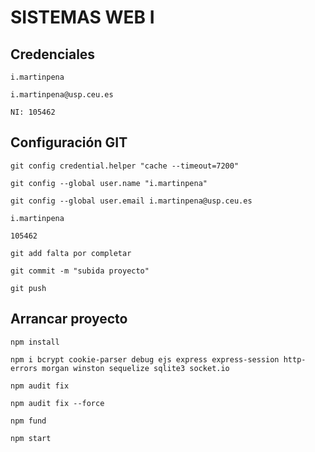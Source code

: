 # SISTEMAS WEB I

## Credenciales 
```
i.martinpena

i.martinpena@usp.ceu.es

NI: 105462
```

## Configuración GIT
```
git config credential.helper "cache --timeout=7200"
```
```
git config --global user.name "i.martinpena"
```
```
git config --global user.email i.martinpena@usp.ceu.es
```
```
i.martinpena
```
```
105462
```
```
git add falta por completar
```
```
git commit -m "subida proyecto"
```
```
git push
```

## Arrancar proyecto
```
npm install
```
```
npm i bcrypt cookie-parser debug ejs express express-session http-errors morgan winston sequelize sqlite3 socket.io
```
```
npm audit fix
```
```
npm audit fix --force
```
```
npm fund
```
```
npm start
```
